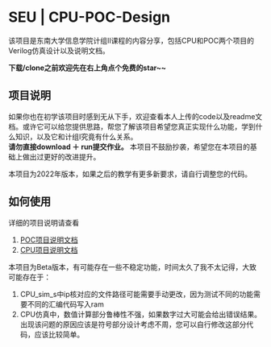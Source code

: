 # SEU | CPU-POC-Design
该项目是东南大学信息学院计组II课程的内容分享，包括CPU和POC两个项目的Verilog仿真设计以及说明文档。   

**下载/clone之前欢迎先在右上角点个免费的star~~**

## 项目说明

如果你也在初学该项目时感到无从下手，欢迎查看本人上传的code以及readme文档。或许它可以给您提供思路，帮您了解该项目希望您真正实现什么功能，学到什么知识，以及它和计组I究竟有什么关系。  
**请勿直接download ＋ run提交作业。**  本项目不鼓励抄袭，希望您在本项目的基础上做出过更好的改进提升。

本项目为2022年版本，如果之后的教学有更多新要求，请自行调整您的代码。


## 如何使用

详细的项目说明请查看  
1. [POC项目说明文档](readme_4_POC.pdf)
2. [CPU项目说明文档](readme_4_CPU.pdf)

本项目为Beta版本，有可能存在一些不稳定功能，时间太久了我不太记得，大致可能存在于：  
1. CPU_sim_s中ip核对应的文件路径可能需要手动更改，因为测试不同的功能需要不同的汇编代码写入ram
2. CPU仿真中，数值计算部分鲁棒性不强，如果数字过大可能会给出错误结果。出现该问题的原因应该是符号部分设计考虑不周，您可以自行修改这部分代码，应该比较简单。
